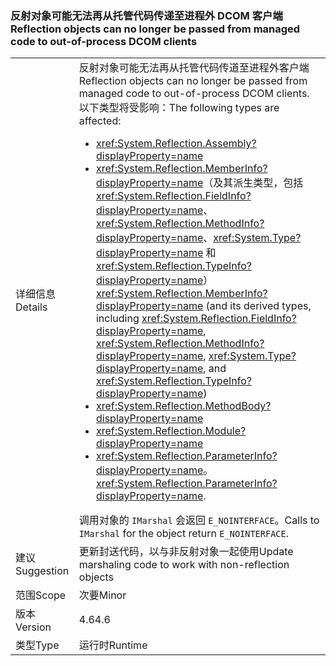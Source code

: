 ### <a name="reflection-objects-can-no-longer-be-passed-from-managed-code-to-out-of-process-dcom-clients"></a><span data-ttu-id="89ae3-101">反射对象可能无法再从托管代码传递至进程外 DCOM 客户端</span><span class="sxs-lookup"><span data-stu-id="89ae3-101">Reflection objects can no longer be passed from managed code to out-of-process DCOM clients</span></span>

|   |   |
|---|---|
|<span data-ttu-id="89ae3-102">详细信息</span><span class="sxs-lookup"><span data-stu-id="89ae3-102">Details</span></span>|<span data-ttu-id="89ae3-103">反射对象可能无法再从托管代码传道至进程外客户端</span><span class="sxs-lookup"><span data-stu-id="89ae3-103">Reflection objects can no longer be passed from managed code to out-of-process DCOM clients.</span></span> <span data-ttu-id="89ae3-104">以下类型将受影响：</span><span class="sxs-lookup"><span data-stu-id="89ae3-104">The following types are affected:</span></span><ul><li><xref:System.Reflection.Assembly?displayProperty=name></li><li><span data-ttu-id="89ae3-105"><xref:System.Reflection.MemberInfo?displayProperty=name>（及其派生类型，包括 <xref:System.Reflection.FieldInfo?displayProperty=name>、<xref:System.Reflection.MethodInfo?displayProperty=name>、<xref:System.Type?displayProperty=name> 和 <xref:System.Reflection.TypeInfo?displayProperty=name>）</span><span class="sxs-lookup"><span data-stu-id="89ae3-105"><xref:System.Reflection.MemberInfo?displayProperty=name> (and its derived types, including <xref:System.Reflection.FieldInfo?displayProperty=name>, <xref:System.Reflection.MethodInfo?displayProperty=name>, <xref:System.Type?displayProperty=name>, and <xref:System.Reflection.TypeInfo?displayProperty=name>)</span></span></li><li><xref:System.Reflection.MethodBody?displayProperty=name></li><li><xref:System.Reflection.Module?displayProperty=name></li><li><span data-ttu-id="89ae3-106"><xref:System.Reflection.ParameterInfo?displayProperty=name>。</span><span class="sxs-lookup"><span data-stu-id="89ae3-106"><xref:System.Reflection.ParameterInfo?displayProperty=name>.</span></span></li></ul><span data-ttu-id="89ae3-107">调用对象的 <code>IMarshal</code> 会返回 <code>E_NOINTERFACE</code>。</span><span class="sxs-lookup"><span data-stu-id="89ae3-107">Calls to <code>IMarshal</code> for the object return <code>E_NOINTERFACE</code>.</span></span>|
|<span data-ttu-id="89ae3-108">建议</span><span class="sxs-lookup"><span data-stu-id="89ae3-108">Suggestion</span></span>|<span data-ttu-id="89ae3-109">更新封送代码，以与非反射对象一起使用</span><span class="sxs-lookup"><span data-stu-id="89ae3-109">Update marshaling code to work with non-reflection objects</span></span>|
|<span data-ttu-id="89ae3-110">范围</span><span class="sxs-lookup"><span data-stu-id="89ae3-110">Scope</span></span>|<span data-ttu-id="89ae3-111">次要</span><span class="sxs-lookup"><span data-stu-id="89ae3-111">Minor</span></span>|
|<span data-ttu-id="89ae3-112">版本</span><span class="sxs-lookup"><span data-stu-id="89ae3-112">Version</span></span>|<span data-ttu-id="89ae3-113">4.6</span><span class="sxs-lookup"><span data-stu-id="89ae3-113">4.6</span></span>|
|<span data-ttu-id="89ae3-114">类型</span><span class="sxs-lookup"><span data-stu-id="89ae3-114">Type</span></span>|<span data-ttu-id="89ae3-115">运行时</span><span class="sxs-lookup"><span data-stu-id="89ae3-115">Runtime</span></span>|

